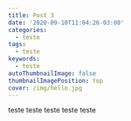 ```yaml
---
title: Post 3
date: '2020-09-10T11:04:26-03:00'
categories:
  - teste
tags:
  - teste
keywords:
  - teste
autoThumbnailImage: false
thumbnailImagePosition: top
cover: /img/hello.jpg
---
```

teste teste teste teste teste
